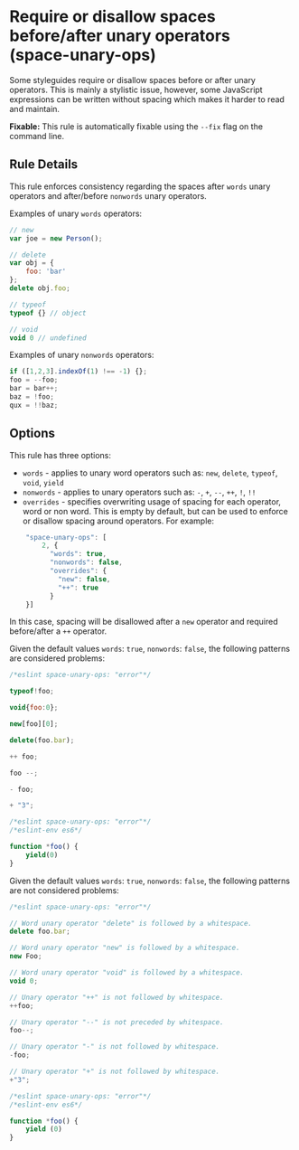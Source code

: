 # Require or disallow spaces before/after unary operators (space-unary-ops)

Some styleguides require or disallow spaces before or after unary operators. This is mainly a stylistic issue, however, some JavaScript expressions can be written without spacing which makes it harder to read and maintain.

**Fixable:** This rule is automatically fixable using the `--fix` flag on the command line.

## Rule Details

This rule enforces consistency regarding the spaces after `words` unary operators and after/before `nonwords` unary operators.

Examples of unary `words` operators:

```js
// new
var joe = new Person();

// delete
var obj = {
    foo: 'bar'
};
delete obj.foo;

// typeof
typeof {} // object

// void
void 0 // undefined
```

Examples of unary `nonwords` operators:

```js
if ([1,2,3].indexOf(1) !== -1) {};
foo = --foo;
bar = bar++;
baz = !foo;
qux = !!baz;
```

## Options

This rule has three options:

* `words` - applies to unary word operators such as: `new`, `delete`, `typeof`, `void`, `yield`
* `nonwords` - applies to unary operators such as: `-`, `+`, `--`, `++`, `!`, `!!`
* `overrides` - specifies overwriting usage of spacing for each
  operator, word or non word. This is empty by default, but can be used
  to enforce or disallow spacing around operators. For example:

```js
    "space-unary-ops": [
        2, {
          "words": true,
          "nonwords": false,
          "overrides": {
            "new": false,
            "++": true
          }
    }]
```

In this case, spacing will be disallowed after a `new` operator and required before/after a `++` operator.

Given the default values `words`: `true`, `nonwords`: `false`, the following patterns are considered problems:

```js
/*eslint space-unary-ops: "error"*/

typeof!foo;

void{foo:0};

new[foo][0];

delete(foo.bar);

++ foo;

foo --;

- foo;

+ "3";
```

```js
/*eslint space-unary-ops: "error"*/
/*eslint-env es6*/

function *foo() {
    yield(0)
}
```

Given the default values `words`: `true`, `nonwords`: `false`, the following patterns are not considered problems:

```js
/*eslint space-unary-ops: "error"*/

// Word unary operator "delete" is followed by a whitespace.
delete foo.bar;

// Word unary operator "new" is followed by a whitespace.
new Foo;

// Word unary operator "void" is followed by a whitespace.
void 0;

// Unary operator "++" is not followed by whitespace.
++foo;

// Unary operator "--" is not preceded by whitespace.
foo--;

// Unary operator "-" is not followed by whitespace.
-foo;

// Unary operator "+" is not followed by whitespace.
+"3";
```

```js
/*eslint space-unary-ops: "error"*/
/*eslint-env es6*/

function *foo() {
    yield (0)
}
```
